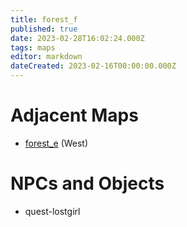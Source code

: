 ```yaml
---
title: forest_f
published: true
date: 2023-02-28T16:02:24.000Z
tags: maps
editor: markdown
dateCreated: 2023-02-16T00:00:00.000Z
---
```



# Adjacent Maps
 * [forest_e](/maps/forest_e) (West)

# NPCs and Objects
 * quest-lostgirl
